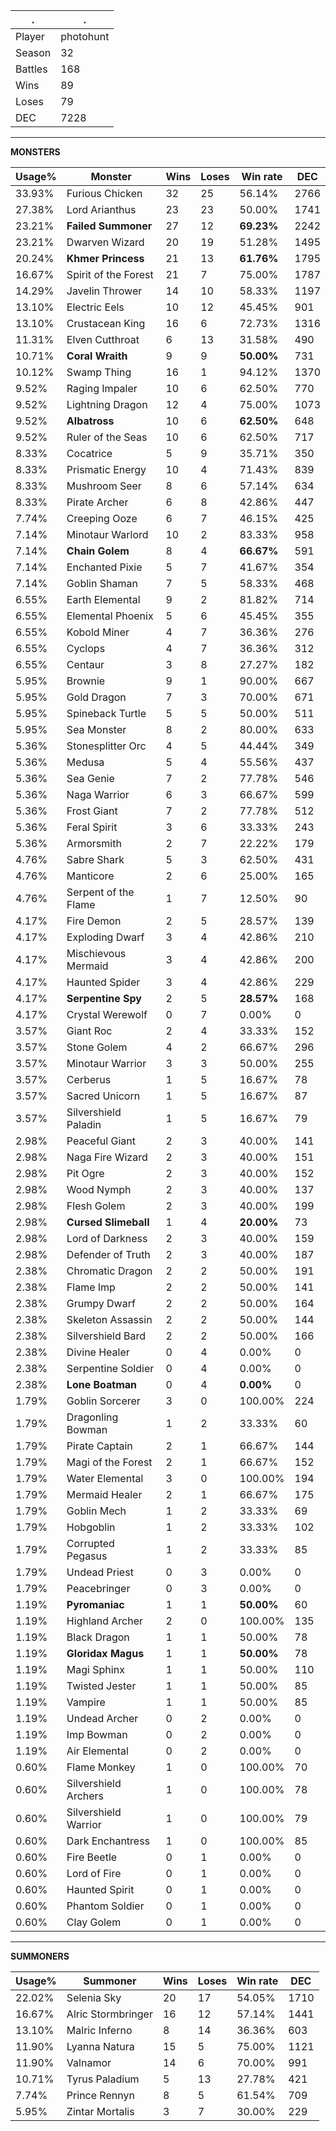 .|.
|-|-
Player|photohunt
Season|32
Battles|168
Wins|89
Loses|79
DEC|7228

---
**MONSTERS**

Usage%|Monster|Wins|Loses|Win rate|DEC|
-|-|-|-|-|-|
33.93%|Furious Chicken|32|25|56.14%|2766|
27.38%|Lord Arianthus|23|23|50.00%|1741|
23.21%|**Failed Summoner**|27|12|**69.23%**|2242|
23.21%|Dwarven Wizard|20|19|51.28%|1495|
20.24%|**Khmer Princess**|21|13|**61.76%**|1795|
16.67%|Spirit of the Forest|21|7|75.00%|1787|
14.29%|Javelin Thrower|14|10|58.33%|1197|
13.10%|Electric Eels|10|12|45.45%|901|
13.10%|Crustacean King|16|6|72.73%|1316|
11.31%|Elven Cutthroat|6|13|31.58%|490|
10.71%|**Coral Wraith**|9|9|**50.00%**|731|
10.12%|Swamp Thing|16|1|94.12%|1370|
9.52%|Raging Impaler|10|6|62.50%|770|
9.52%|Lightning Dragon|12|4|75.00%|1073|
9.52%|**Albatross**|10|6|**62.50%**|648|
9.52%|Ruler of the Seas|10|6|62.50%|717|
8.33%|Cocatrice|5|9|35.71%|350|
8.33%|Prismatic Energy|10|4|71.43%|839|
8.33%|Mushroom Seer|8|6|57.14%|634|
8.33%|Pirate Archer|6|8|42.86%|447|
7.74%|Creeping Ooze|6|7|46.15%|425|
7.14%|Minotaur Warlord|10|2|83.33%|958|
7.14%|**Chain Golem**|8|4|**66.67%**|591|
7.14%|Enchanted Pixie|5|7|41.67%|354|
7.14%|Goblin Shaman|7|5|58.33%|468|
6.55%|Earth Elemental|9|2|81.82%|714|
6.55%|Elemental Phoenix|5|6|45.45%|355|
6.55%|Kobold Miner|4|7|36.36%|276|
6.55%|Cyclops|4|7|36.36%|312|
6.55%|Centaur|3|8|27.27%|182|
5.95%|Brownie|9|1|90.00%|667|
5.95%|Gold Dragon|7|3|70.00%|671|
5.95%|Spineback Turtle|5|5|50.00%|511|
5.95%|Sea Monster|8|2|80.00%|633|
5.36%|Stonesplitter Orc|4|5|44.44%|349|
5.36%|Medusa|5|4|55.56%|437|
5.36%|Sea Genie|7|2|77.78%|546|
5.36%|Naga Warrior|6|3|66.67%|599|
5.36%|Frost Giant|7|2|77.78%|512|
5.36%|Feral Spirit|3|6|33.33%|243|
5.36%|Armorsmith|2|7|22.22%|179|
4.76%|Sabre Shark|5|3|62.50%|431|
4.76%|Manticore|2|6|25.00%|165|
4.76%|Serpent of the Flame|1|7|12.50%|90|
4.17%|Fire Demon|2|5|28.57%|139|
4.17%|Exploding Dwarf|3|4|42.86%|210|
4.17%|Mischievous Mermaid|3|4|42.86%|200|
4.17%|Haunted Spider|3|4|42.86%|229|
4.17%|**Serpentine Spy**|2|5|**28.57%**|168|
4.17%|Crystal Werewolf|0|7|0.00%|0|
3.57%|Giant Roc|2|4|33.33%|152|
3.57%|Stone Golem|4|2|66.67%|296|
3.57%|Minotaur Warrior|3|3|50.00%|255|
3.57%|Cerberus|1|5|16.67%|78|
3.57%|Sacred Unicorn|1|5|16.67%|87|
3.57%|Silvershield Paladin|1|5|16.67%|79|
2.98%|Peaceful Giant|2|3|40.00%|141|
2.98%|Naga Fire Wizard|2|3|40.00%|151|
2.98%|Pit Ogre|2|3|40.00%|152|
2.98%|Wood Nymph|2|3|40.00%|137|
2.98%|Flesh Golem|2|3|40.00%|199|
2.98%|**Cursed Slimeball**|1|4|**20.00%**|73|
2.98%|Lord of Darkness|2|3|40.00%|159|
2.98%|Defender of Truth|2|3|40.00%|187|
2.38%|Chromatic Dragon|2|2|50.00%|191|
2.38%|Flame Imp|2|2|50.00%|141|
2.38%|Grumpy Dwarf|2|2|50.00%|164|
2.38%|Skeleton Assassin|2|2|50.00%|144|
2.38%|Silvershield Bard|2|2|50.00%|166|
2.38%|Divine Healer|0|4|0.00%|0|
2.38%|Serpentine Soldier|0|4|0.00%|0|
2.38%|**Lone Boatman**|0|4|**0.00%**|0|
1.79%|Goblin Sorcerer|3|0|100.00%|224|
1.79%|Dragonling Bowman|1|2|33.33%|60|
1.79%|Pirate Captain|2|1|66.67%|144|
1.79%|Magi of the Forest|2|1|66.67%|152|
1.79%|Water Elemental|3|0|100.00%|194|
1.79%|Mermaid Healer|2|1|66.67%|175|
1.79%|Goblin Mech|1|2|33.33%|69|
1.79%|Hobgoblin|1|2|33.33%|102|
1.79%|Corrupted Pegasus|1|2|33.33%|85|
1.79%|Undead Priest|0|3|0.00%|0|
1.79%|Peacebringer|0|3|0.00%|0|
1.19%|**Pyromaniac**|1|1|**50.00%**|60|
1.19%|Highland Archer|2|0|100.00%|135|
1.19%|Black Dragon|1|1|50.00%|78|
1.19%|**Gloridax Magus**|1|1|**50.00%**|78|
1.19%|Magi Sphinx|1|1|50.00%|110|
1.19%|Twisted Jester|1|1|50.00%|85|
1.19%|Vampire|1|1|50.00%|85|
1.19%|Undead Archer|0|2|0.00%|0|
1.19%|Imp Bowman|0|2|0.00%|0|
1.19%|Air Elemental|0|2|0.00%|0|
0.60%|Flame Monkey|1|0|100.00%|70|
0.60%|Silvershield Archers|1|0|100.00%|78|
0.60%|Silvershield Warrior|1|0|100.00%|79|
0.60%|Dark Enchantress|1|0|100.00%|85|
0.60%|Fire Beetle|0|1|0.00%|0|
0.60%|Lord of Fire|0|1|0.00%|0|
0.60%|Haunted Spirit|0|1|0.00%|0|
0.60%|Phantom Soldier|0|1|0.00%|0|
0.60%|Clay Golem|0|1|0.00%|0|

---
**SUMMONERS**

Usage%|Summoner|Wins|Loses|Win rate|DEC|
-|-|-|-|-|-|
22.02%|Selenia Sky|20|17|54.05%|1710|
16.67%|Alric Stormbringer|16|12|57.14%|1441|
13.10%|Malric Inferno|8|14|36.36%|603|
11.90%|Lyanna Natura|15|5|75.00%|1121|
11.90%|Valnamor|14|6|70.00%|991|
10.71%|Tyrus Paladium|5|13|27.78%|421|
7.74%|Prince Rennyn|8|5|61.54%|709|
5.95%|Zintar Mortalis|3|7|30.00%|229|
